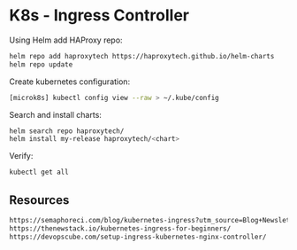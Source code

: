 # K8s - Ingress Controller

Using Helm add HAProxy repo:

```sh
helm repo add haproxytech https://haproxytech.github.io/helm-charts
helm repo update
```

Create kubernetes configuration:

```sh
[microk8s] kubectl config view --raw > ~/.kube/config
```

Search and install charts:

```sh
helm search repo haproxytech/
helm install my-release haproxytech/<chart>
```

Verify:

```sh
kubectl get all
```

## Resources

```html
https://semaphoreci.com/blog/kubernetes-ingress?utm_source=Blog+Newsletter&utm_campaign=2a4817d90d-Jun_8_2023&utm_medium=email&utm_term=0_2c1357b8be-2a4817d90d-115994679
https://thenewstack.io/kubernetes-ingress-for-beginners/
https://devopscube.com/setup-ingress-kubernetes-nginx-controller/
```
